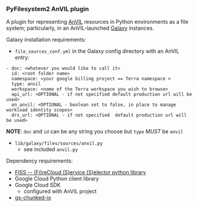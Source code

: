 ### PyFilesystem2 AnVIL plugin

A plugin for representing [AnVIL](https://anvil.terra.bio/) resources in Python environments as a file system; particularly, in an AnVIL-launched [Galaxy](https://galaxyproject.org) instances.

Galaxy installation requirements:
- `file_sources_conf.yml` in the Galaxy config directory with an AnVIL entry:
```
- doc: <whatever you would like to call it>
  id: <root folder name>
  namespace: <your google billing project == Terra namespace >
  type: anvil
  workspace: <name of the Terra workspace you wish to browse>
  api_url: <OPTIONAL - if not specified default production url will be used>
  on_anvil: <OPTIONAL - boolean set to false, in place to manage workload identity scopes>
  drs_url: <OPTIONAL - if not specified  default production url will be used>
```
**NOTE**: `doc` and `id` can be any string you choose but `type` *MUST* be `anvil`
- `lib/galaxy/files/sources/anvil.py`
  - see included `anvil.py`



Dependency requirements:
- [FISS -- (Fi)reCloud (S)ervice (S)elector python library](https://github.com/broadinstitute/fiss)
- Google Cloud Python client library
- Google Cloud SDK
  - configured with AnVIL project
- [gs-chunked-io](https://github.com/xbrianh/gs-chunked-io)
